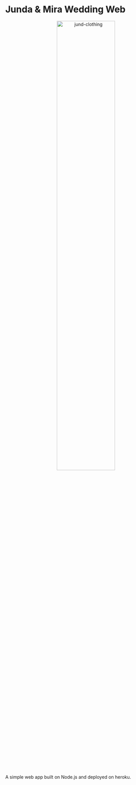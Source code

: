 # Junda &amp; Mira Wedding Web

<p align="center">
<img src="./public/jund-clothing.png" width="60%" alt="jund-clothing" />
</p>

A simple web app built on Node.js and deployed on heroku.
